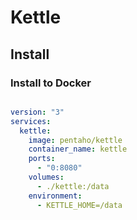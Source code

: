 # Kettle

## Install

### Install to Docker

```shell

```

```yml
version: "3"
services:
  kettle:
    image: pentaho/kettle
    container_name: kettle
    ports:
      - "0:8080"
    volumes:
      - ./kettle:/data
    environment:
      - KETTLE_HOME=/data
```

